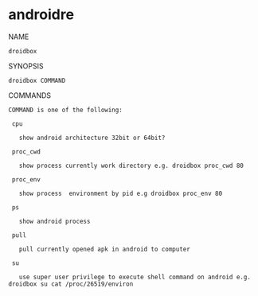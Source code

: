 # androidre

NAME

    droidbox

SYNOPSIS

    droidbox COMMAND

COMMANDS

    COMMAND is one of the following:

     cpu

       show android architecture 32bit or 64bit?

     proc_cwd

       show process currently work directory e.g. droidbox proc_cwd 80

     proc_env

       show process  environment by pid e.g droidbox proc_env 80

     ps

       show android process

     pull

       pull currently opened apk in android to computer

     su
     
       use super user privilege to execute shell command on android e.g. droidbox su cat /proc/26519/environ